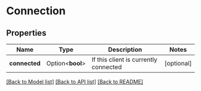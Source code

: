 # Connection

## Properties

Name | Type | Description | Notes
------------ | ------------- | ------------- | -------------
**connected** | Option<**bool**> | If this client is currently connected | [optional]

[[Back to Model list]](../README.md#documentation-for-models) [[Back to API list]](../README.md#documentation-for-api-endpoints) [[Back to README]](../README.md)


